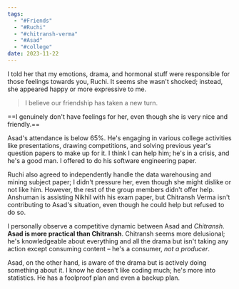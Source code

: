 ```yaml
---
tags:
  - "#Friends"
  - "#Ruchi"
  - "#chitransh-verma"
  - "#Asad"
  - "#college"
date: 2023-11-22
---
```

I told her that my emotions, drama, and hormonal stuff were responsible for those feelings towards you, Ruchi. It seems she wasn't shocked; instead, she appeared happy or more expressive to me.

> I believe our friendship has taken a new turn.

==I genuinely don't have feelings for her, even though she is very nice and friendly.==

Asad's attendance is below 65%. He's engaging in various college activities like presentations, drawing competitions, and solving previous year's question papers to make up for it. I think I can help him; he's in a crisis, and he's a good man. I offered to do his software engineering paper.

Ruchi also agreed to independently handle the data warehousing and mining subject paper; I didn't pressure her, even though she might dislike or not like him. However, the rest of the group members didn't offer help. Anshuman is assisting Nikhil with his exam paper, but Chitransh Verma isn't contributing to Asad's situation, even though he could help but refused to do so.

I personally observe a competitive dynamic between Asad and *Chitransh*. **Asad is more practical than Chitransh**. Chitransh seems more delusional; he's knowledgeable about everything and all the drama but isn't taking any action except consuming content – he's a consumer, *not a producer*.

Asad, on the other hand, is aware of the drama but is actively doing something about it. I know he doesn't like coding much; he's more into statistics. He has a foolproof plan and even a backup plan.